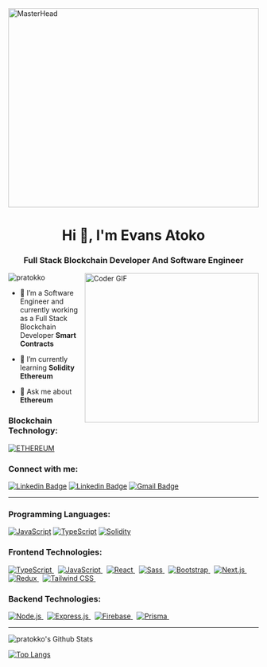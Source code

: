 <img src="https://1734811051.rsc.cdn77.org/data/images/full/381587/how-to-get-started-with-smart-contract-development.png" alt="MasterHead" width="100%" height="400">

<h1 align="center">Hi 👋, I'm Evans  Atoko</h1>
<h3 align="center">Full Stack Blockchain Developer And Software Engineer</h3>

<img align="right" alt="Coder GIF" height="300" width="350" src="https://images.squarespace-cdn.com/content/v1/5769fc401b631bab1addb2ab/1541580611624-TE64QGKRJG8SWAIUS7NS/ke17ZwdGBToddI8pDm48kPoswlzjSVMM-SxOp7CV59BZw-zPPgdn4jUwVcJE1ZvWQUxwkmyExglNqGp0IvTJZamWLI2zvYWH8K3-s_4yszcp2ryTI0HqTOaaUohrI8PI6FXy8c9PWtBlqAVlUS5izpdcIXDZqDYvprRqZ29Pw0o/coding-freak.gif">



<p align="left"> <img src="https://komarev.com/ghpvc/?username=pratokko&label=Profile%20views&color=0e75b6&style=flat" alt="pratokko" /> </p>

- 🔭 I’m a Software Engineer and currently working as a Full Stack Blockchain Developer **Smart Contracts**

- 🌱 I’m currently learning **Solidity Ethereum**

- 💬 Ask me about **Ethereum**

<h3 align="left">Blockchain Technology:</h3>

[![ETHEREUM](https://img.shields.io/badge/ETHEREUM-3C3C3D?style=flat-square&logo=ethereum&logoColor=FFFFFF&link=https://github.com/pratokko/)](https://github.com/pratokko/)



<h3 align="left">Connect with me:</h3>


[![Linkedin Badge](https://img.shields.io/badge/-LINKEDIN-blue?style=flat-square&logo=Linkedin&logoColor=white&link=https://www.linkedin.com/in/eatokko/)](https://www.linkedin.com/in/eatokko/)
[![Linkedin Badge](https://img.shields.io/badge/-TWITTER-blue?style=flat-square&logo=Twitter&logoColor=white&link=https://www.twitter.com/eatokko/)](https://www.twitter.com/eatokko/)
[![Gmail Badge](https://img.shields.io/badge/-EMAIL-c14438?style=flat-square&logo=Gmail&logoColor=white&link=mailto:pratokko1@gmail.com)](mailto:pratokko1@gmail.com)


<hr />
<h3 align="left"> Programming Languages:</h3>

[![JavaScript](https://img.shields.io/badge/-JAVASCRIPT-gray?style=flat-square&logo=javascript&labelPadding=5&link=https://github.com/pratokko/)](https://github.com/pratokko/)
[![TypeScript](https://img.shields.io/badge/-TYPESCRIPT-007ACC?style=flat-square&logo=typescript&logoColor=white&link=https://github.com/pratokko/)](https://github.com/pratokko/)
[![Solidity](https://img.shields.io/badge/-SOLIDITY-white?style=flat-square&logo=solidity&logoColor=black&labelPadding=10&logoWidth=30&logoHeight=30&logoOffset=-1&link=https://github.com/pratokko/)](https://github.com/pratokko/)

<h3 align="left"> Frontend Technologies:</h3>

<p align="left">
 <a href="https://www.typescriptlang.org/" target="_blank">
  <img src="https://img.shields.io/badge/-TYPESCRIPT-3178C6?style=flat-square&logo=typescript&logoColor=FFFFFF" alt="TypeScript">
</a>&nbsp;

  <a href="https://www.javascript.com/" target="_blank">
    <img src="https://img.shields.io/badge/-JAVASCRIPT-F7DF1E?style=flat-square&logo=javascript&logoColor=000000&labelColor=F7DF1E" alt="JavaScript">
  </a>&nbsp
 
  <a href="https://reactjs.org/" target="_blank">
    <img src="https://img.shields.io/badge/-REACT-61DAFB?style=flat-square&logo=react&logoColor=000000&labelColor=61DAFB" alt="React">
  </a>&nbsp
  <a href="https://sass-lang.com" target="_blank">
    <img src="https://img.shields.io/badge/-SASS-CC6699?style=flat-square&logo=sass&logoColor=ffffff" alt="Sass">
  </a>&nbsp
  <a href="https://getbootstrap.com" target="_blank">
    <img src="https://img.shields.io/badge/-BOOTSTRAP-7952B3?style=flat-square&logo=bootstrap&logoColor=ffffff" alt="Bootstrap">
  </a>&nbsp
  <a href="https://nextjs.org" target="_blank">
    <img src="https://img.shields.io/badge/-NEXT.JS-000000?style=flat-square&logo=next.js&logoColor=ffffff" alt="Next.js">
  </a>&nbsp
  <a href="https://redux.js.org" target="_blank">
    <img src="https://img.shields.io/badge/-REDUX-764ABC?style=flat-square&logo=redux&logoColor=ffffff" alt="Redux">
  </a>&nbsp
  <a href="https://tailwindcss.com" target="_blank">
    <img src="https://img.shields.io/badge/-TAILWIND-38B2AC?style=flat-square&logo=tailwind-css&logoColor=ffffff" alt="Tailwind CSS">
  </a>&nbsp
</p>


<h3 align="left">Backend Technologies:</h3>
<p align="left">
  <a href="https://nodejs.org" target="_blank">
    <img src="https://img.shields.io/badge/-NODE.JS-339933?style=flat-square&logo=node.js&logoColor=ffffff" alt="Node.js">
  </a>&nbsp
 <a href="https://expressjs.com" target="_blank">
  <img src="https://img.shields.io/badge/EXPRESS.JS-404D59?style=flat-square&logo=express&logoColor=white" alt="Express.js">
</a>&nbsp

  <a href="https://firebase.google.com/" target="_blank">
    <img src="https://img.shields.io/badge/-FIREBASE-FFCA28?style=flat-square&logo=firebase&logoColor=000000" alt="Firebase">
  </a>&nbsp
 <a href="https://www.prisma.io/" target="_blank">
    <img src="https://img.shields.io/badge/-PRISMA-6B46C1?style=flat-square&logo=prisma&logoColor=ffffff" alt="Prisma">
</a>&nbsp

</p>

<hr />

<img align="center" src="https://github-readme-stats.vercel.app/api?username=pratokko&include_all_commits=true&count_private=true&show_icons=true&line_height=20&title_color=7A7ADB&icon_color=2234AE&text_color=D3D3D3&bg_color=0,000000,130F40" alt="pratokko's Github Stats">

</br>

[![Top Langs](https://github-readme-stats.vercel.app/api/top-langs/?username=pratokko&layout=compact&text_color=daf7dc&bg_color=151515)](https://github.com/pratokko/github-readme-stats)
